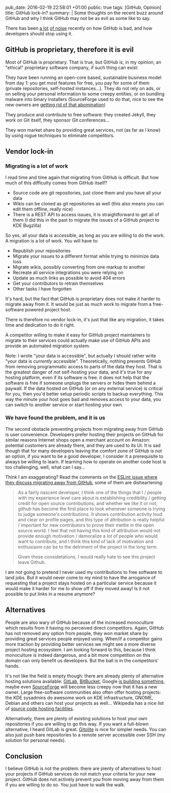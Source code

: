 pub_date: 2016-02-19 22:58:01 +01:00
public: true
tags: [GitHub, Opinion]
title: GitHub lock-in?
summary: |
    Some thoughts on the recent buzz around GitHub and why I think GitHub may not be as evil as some like to say.

There has been [a lot][noise1] [of noise][noise2] recently on how GitHub is bad, and how developers should stop using it.

[noise1]: http://blog.schiessle.org/2016/02/12/the-next-generation-of-code-hosting-platforms/?utm_content=buffer1b401&utm_medium=social&utm_source=twitter.com&utm_campaign=buffer
[noise2]: http://uk.businessinsider.com/github-the-full-inside-story-2016-2?r=US&IR=T

## GitHub is proprietary, therefore it is evil

Most of GitHub is proprietary. That is true, but GitHub is, in my opinion, an "ethical" proprietary software company, if such thing can exist:

They have been running an open-core based, sustainable business model from day 1: you get most features for free, you pay for some of them (private repositories, self-hosted instances...). They do not rely on ads, or on selling your personal information to some creepy entities, or on bundling malware into binary installers (SourceForge used to do that, nice to see the new owners are [getting rid of that abomination][sfdevshare])

They produce and contribute to free software: they created Jekyll, they work on Git itself, they sponsor Git conferences...

They won market share by providing great services, not (as far as I know) by using rogue techniques to eliminate competitors.

[sfdevshare]: https://sourceforge.net/blog/sourceforge-acquisition-and-future-plans/

## Vendor lock-in

### Migrating is a lot of work

I read time and time again that migrating from GitHub is difficult. But how much of this difficulty comes from GitHub itself?

- Source code are git repositories, just clone them and you have all your data
- Wikis can be cloned as git repositories as well (this also means you can edit them offline, really nice)
- There is a REST API to access issues, it is straightforward to get all of them (I did this in the past to migrate the issues of a GitHub project to KDE Bugzilla)

So yes, all your data is accessible, as long as you are willing to do the work. A migration is a lot of work. You will have to:

- Republish your repositories
- Migrate your issues to a different format while trying to minimize data loss
- Migrate wikis, possibly converting from one markup to another
- Recreate all service integrations you were relying on
- Update as much links as possible to avoid 404 errors
- Get your contributors to retrain themselves
- Other tasks I have forgotten

It's hard, but the fact that GitHub is proprietary does not make it harder to migrate away from it. It would be just as much work to migrate from a free-software powered project host.

There is therefore no vendor lock-in, it's just that like any migration, it takes time and dedication to do it right.

A competitor willing to make it easy for GitHub project maintainers to migrate to their services could actually make use of GitHub APIs and provide an automated migration system.

Note: I wrote "your data is accessible", but actually I should rather write "your data is *currently* accessible". Theoretically, nothing prevents GitHub from removing programmatic access to parts of the data they host. That is the greatest danger of not self-hosting your data, and it's true for any hosting platform, even if its software is free: it does not help that the software is free if someone unplugs the servers or hides them behind a paywall. If the data hosted on GitHub (or on any external service) is critical for you, then you'd better setup periodic scripts to backup everything. This way the minute your host goes bad and removes access to your data, you can switch to another service or start hosting your own.

### We have found the problem, and it is us

The second obstacle preventing projects from migrating away from GitHub is user convenience. Developers prefer hosting their projects on GitHub for similar reasons Internet shops open a merchant account on Amazon: potential customers are already there, and they are used to its UI. It is sad though that for many developers leaving the comfort zone of GitHub is not an option, if you want to be a good developer, I consider it a prerequisite to always be willing to learn. If learning how to operate on another code host is too challenging, well, what can I say...

Think I am exaggerating? Read the comments on the [ESLint issue where they discuss migrating away from GitHub][eslint], some of them are disheartening:

> As a fairly nascent developer, I think one of the things that I / people with my experience level care about is establishing credibility / getting credit for open source contributions, and whether we like it or not, github has become the first place to look whenever someone is trying to judge someone's contributions. It shows contribution activity loud and clear on profile pages, and this type of attribution is really helpful / important for new contributors to prove their mettle in the open source world. I feel that not having this kind of attribution would not provide enough motivation / demoralize a lot of people who would want to contribute, and I think this kind of lack of motivation and enthusiasm can be to the detriment of the project in the long term.
>
> Given those considetations, I would really hate to see this project leave Github.

[eslint]: https://github.com/eslint/eslint/issues/5205

I am not going to pretend I never used my contributions to free software to land jobs. But it would never come to my mind to have the arrogance of requesting that a project stays hosted on a particular service because it would make it harder for me to show off if they moved away! Is it not possible to put links in a resume anymore?

## Alternatives

People are also wary of GitHub because of the increased monoculture which results from it having no perceived direct competitors. Again, GitHub has not removed any option from people, they won market share by providing great services people enjoyed using. When/if a competitor gains more traction by providing better services we might see a more diverse project hosting ecosystem. I am looking forward to this, because I think monoculture is indeed dangerous, and a bit more competition on this domain can only benefit us developers. But the ball is in the competitors' hands.

It's not like the field is empty though: there are already plenty of alternative hosting solutions available: [GitLab][], [BitBucket][], Google [is building something][gg], maybe even [SourceForge][] will become less creepy now that it has a new owner. Large free-software communities also often offer hosting projects: the KDE sysadmins do awesome work on KDE infrastructure, GNOME, Debian and others can host your projects as well... Wikipedia has a nice list of [source code hosting facilities][wk].

Alternatively, there are plenty of existing solutions to host your own repositories if you are willing to go this way. If you want a full-blown alternative, I heard GitLab is great. [Gitolite][] is nice for simpler needs. You can also just push bare repositories to a remote server accessible over SSH (my solution for personal needs).

## Conclusion

I believe GitHub is not the problem: there are plenty of alternatives to host your projects if GitHub services do not match your criteria for your new project. GitHub does not actively prevent you from moving away from them if you are willing to do so. You just have to walk the walk.

[wk]: https://en.wikipedia.org/wiki/Comparison_of_source_code_hosting_facilities
[GitLab]: http://gitlab.com
[BitBucket]: http://bitbucket.org
[SourceForge]: http://sourceforge.net
[gg]: https://cloud.google.com/source-repositories/
[Gitolite]: http://gitolite.com/gitolite/
